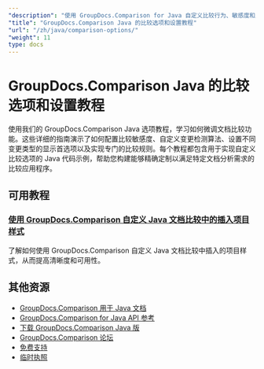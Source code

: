 ```yaml
---
"description": "使用 GroupDocs.Comparison for Java 自定义比较行为、敏感度和显示选项的分步教程。"
"title": "GroupDocs.Comparison Java 的比较选项和设置教程"
"url": "/zh/java/comparison-options/"
"weight": 11
type: docs
---
```

# GroupDocs.Comparison Java 的比较选项和设置教程

使用我们的 GroupDocs.Comparison Java 选项教程，学习如何微调文档比较功能。这些详细的指南演示了如何配置比较敏感度、自定义变更检测算法、设置不同变更类型的显示首选项以及实现专门的比较规则。每个教程都包含用于实现自定义比较选项的 Java 代码示例，帮助您构建能够精确定制以满足特定文档分析需求的比较应用程序。

## 可用教程

### [使用 GroupDocs.Comparison 自定义 Java 文档比较中的插入项目样式](./groupdocs-comparison-java-custom-inserted-item-styles/)
了解如何使用 GroupDocs.Comparison 自定义 Java 文档比较中插入的项目样式，从而提高清晰度和可用性。

## 其他资源

- [GroupDocs.Comparison 用于 Java 文档](https://docs.groupdocs.com/comparison/java/)
- [GroupDocs.Comparison for Java API 参考](https://reference.groupdocs.com/comparison/java/)
- [下载 GroupDocs.Comparison Java 版](https://releases.groupdocs.com/comparison/java/)
- [GroupDocs.Comparison 论坛](https://forum.groupdocs.com/c/comparison)
- [免费支持](https://forum.groupdocs.com/)
- [临时执照](https://purchase.groupdocs.com/temporary-license/)